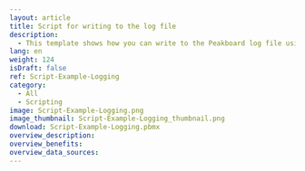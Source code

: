 ```yaml
---
layout: article
title: Script for writing to the log file
description: 
  - This template shows how you can write to the Peakboard log file using a script.
lang: en
weight: 124
isDraft: false
ref: Script-Example-Logging
category:
  - All
  - Scripting
image: Script-Example-Logging.png
image_thumbnail: Script-Example-Logging_thumbnail.png
download: Script-Example-Logging.pbmx
overview_description:
overview_benefits:
overview_data_sources:
---
```

